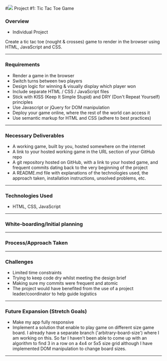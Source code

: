 #![](https://ga-dash.s3.amazonaws.com/production/assets/logo-9f88ae6c9c3871690e33280fcf557f33.png) Project #1: Tic Tac Toe Game

### Overview

- Individual Project

Create a tic tac toe (nought & crosses) game to render in the browser using HTML, JavaScript and CSS.

---

### Requirements

- Render a game in the browser
- Switch turns between two players
- Design logic for winning & visually display which player won
- Include separate HTML / CSS / JavaScript files
- Stick with KISS (Keep It Simple Stupid) and DRY (Don't Repeat Yourself) principles
- Use Javascript or jQuery for DOM manipulation
- Deploy your game online, where the rest of the world can access it
- Use semantic markup for HTML and CSS (adhere to best practices)

---

### Necessary Deliverables

- A working game, built by you, hosted somewhere on the internet
- A link to your hosted working game in the URL section of your GitHub repo
- A git repository hosted on GitHub, with a link to your hosted game, and frequent commits dating back to the very beginning of the project
- A README.md file with explanations of the technologies used, the approach taken, installation instructions, unsolved problems, etc.

---

### Technologies Used

 - HTML, CSS, JavaScript

---

### White-boarding/Initial planning

---

### Process/Approach Taken

---

### Challenges

 - Limited time constraints
 - Trying to keep code dry whilst meeting the design brief
 - Making sure my commits were frequent and atomic
 - The project would have benefited from the use of a project leader/coordinator to help guide logistics

---

### Future Expansion (Stretch Goals)
 - Make my app fully responsive
 - Implement a solution that enable to play game on different size game board. I already have a separate branch ('arbitrary-board-size') where I am working on this. So far I haven't been able to come up with an algorithm to find 3 in a row on a 4x4 or 5x5 size grid although I have implemented DOM manipulation to change board sizes.

---
